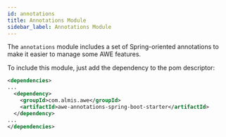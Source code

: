 ```yaml
---
id: annotations
title: Annotations Module
sidebar_label: Annotations Module
---
```


The `annotations` module includes a set of Spring-oriented annotations to make it easier to manage some AWE features.

To include this module, just add the dependency to the pom descriptor:

```xml
<dependencies>
...
  <dependency>
    <groupId>com.almis.awe</groupId>
    <artifactId>awe-annotations-spring-boot-starter</artifactId>
  </dependency>
...
</dependencies>
```